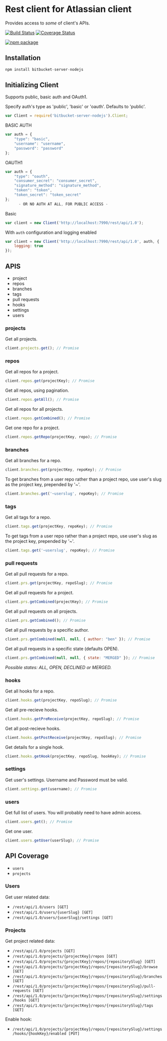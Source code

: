 
# Rest client for Atlassian client

Provides access to *some* of client's APIs.

[![Build Status](https://travis-ci.org/markmssd/bitbucket-server-nodejs.svg?branch=master)](https://travis-ci.org/markmssd/bitbucket-server-nodejs)
[![Coverage Status](https://coveralls.io/repos/github/markmssd/bitbucket-server-nodejs/badge.svg?branch=master)](https://coveralls.io/github/markmssd/bitbucket-server-nodejs?branch=master)

[![npm package](https://nodei.co/npm/bitbucket-server-nodejs.png?downloads=true&downloadRank=true)](https://nodei.co/npm/bitbucket-server-nodejs/)

## Installation

```js
npm install bitbucket-server-nodejs
```

## Initializing Client

Supports public, basic auth and OAuth1.

Specify auth's type as 'public', 'basic' or 'oauth'. Defaults to 'public'.

```js
var Client = require('bitbucket-server-nodejs').Client;
```

BASIC AUTH

```js
var auth = {
    "type": "basic",
    "username": "username",
    "password": "password"
};
```

OAUTH1

```js
var auth = {
    "type": "oauth",
    "consumer_secret": "consumer_secret",
    "signature_method": "signature_method",
    "token": "token",
    "token_secret": "token_secret"
};
      - OR NO AUTH AT ALL, FOR PUBLIC ACCESS -
```

Basic

```js
var client = new Client('http://localhost:7990/rest/api/1.0');
```

With `auth` configuration and logging enabled

```js
var client = new Client('http://localhost:7990/rest/api/1.0', auth, {
    logging: true
});
```

## APIS

- project
- repos
- branches
- tags
- pull requests
- hooks
- settings
- users

### projects

Get all projects.

```js
client.projects.get(); // Promise
```

### repos

Get all repos for a project.

```js
client.repos.get(projectKey); // Promise
```

Get all repos, using pagination.

```js
client.repos.getAll(); // Promise
```

Get all repos for all projects.

```js
client.repos.getCombined(); // Promise
```

Get one repo for a project.

```js
client.repos.getRepo(projectKey, repo); // Promise
```

### branches

Get all branches for a repo.

```js
client.branches.get(projectKey, repoKey); // Promise
```

To get branches from a user repo rather than a project repo, use user's slug as the project key, prepended by '~'.

```js
client.branches.get('~userslug', repoKey); // Promise
```

### tags

Get all tags for a repo.

```js
client.tags.get(projectKey, repoKey); // Promise
```

To get tags from a user repo rather than a project repo, use user's slug as the project key, prepended by '~'.

```js
client.tags.get('~userslug', repoKey); // Promise
```

### pull requests

Get all pull requests for a repo.

```js
client.prs.get(projectKey, repoSlug); // Promise
```

Get all pull requests for a project.

```js
client.prs.getCombined(projectKey); // Promise
```

Get all pull requests on all projects.

```js
client.prs.getCombined(); // Promise
```

Get all pull requests by a specific author.

```js
client.prs.getCombined(null, null, { author: "ben" }); // Promise
```

Get all pull requests in a specific state (defaults OPEN).

```js
client.prs.getCombined(null, null, { state: "MERGED" }); // Promise
```

*Possible states: ALL, OPEN, DECLINED or MERGED.*

### hooks

Get all hooks for a repo.

```js
client.hooks.get(projectKey, repoSlug); // Promise
```

Get all pre-recieve hooks.

```js
client.hooks.getPreReceive(projectKey, repoSlug); // Promise
```

Get all post-recieve hooks.

```js
client.hooks.getPostReceive(projectKey, repoSlug); // Promise
```

Get details for a single hook.

```js
client.hooks.getHook(projectKey, repoSlug, hookKey); // Promise
```

### settings

Get user's settings. Username and Password must be valid.

```js
client.settings.get(username); // Promise
```

### users

Get full list of users. You will probably need to have admin access.

```js
client.users.get(); // Promise
```

Get one user.

```js
client.users.getUser(userSlug); // Promise
```

## API Coverage

- `users`
- `projects`

### Users

Get user related data:

- `/rest/api/1.0/users [GET]`
- `/rest/api/1.0/users/{userSlug} [GET]`
- `/rest/api/1.0/users/{userSlug}/settings [GET]`

### Projects

Get project related data:

- `/rest/api/1.0/projects [GET]`
- `/rest/api/1.0/projects/{projectKey}/repos [GET]`
- `/rest/api/1.0/projects/{projectKey}/repos/{repositorySlug} [GET]`
- `/rest/api/1.0/projects/{projectKey}/repos/{repositorySlug}/browse [GET]`
- `/rest/api/1.0/projects/{projectKey}/repos/{repositorySlug}/branches [GET]`
- `/rest/api/1.0/projects/{projectKey}/repos/{repositorySlug}/pull-requests [GET]`
- `/rest/api/1.0/projects/{projectKey}/repos/{repositorySlug}/settings/hooks [GET]`
- `/rest/api/1.0/projects/{projectKey}/repos/{repositorySlug}/tags [GET]`

Enable hook:

- `/rest/api/1.0/projects/{projectKey}/repos/{repositorySlug}/settings/hooks/{hookKey}/enabled [PUT]`
